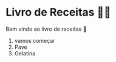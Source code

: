 # Livro de Receitas :man_cook:	

Bem vindo ao livro de receitas :wave:

1. vamos começar
2. Pave
3. Gelatina

